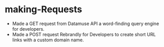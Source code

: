 # making-Requests

+ Made a GET request from Datamuse API a word-finding query engine for developers.
+ Made a POST request Rebrandly for Developers to create short URL links with a custom domain name.
